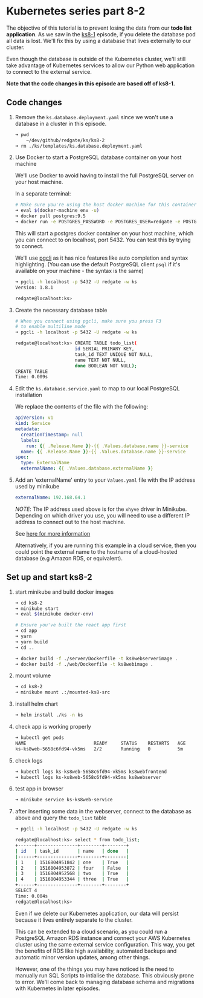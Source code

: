 # Kubernetes series part 8-2

The objective of this tutorial is to prevent losing the data from our **todo list application**. As we saw in the [ks8-1](../ks8-1/ks8-1.md) episode, if you delete the database pod all data is lost. We'll fix this by using a database that lives externally to our cluster.

Even though the database is outside of the Kubernetes cluster, we'll still take advantage of Kubernetes services to allow our Python web application to connect to the external service.

**Note that the code changes in this episode are based off of ks8-1.**

## Code changes

1. Remove the `ks.database.deployment.yaml` since we won't use a database in a cluster in this episode.

    ```bash
    ➜ pwd
        ~/dev/github/redgate/ks/ks8-2
    ➜ rm ./ks/templates/ks.database.deployment.yaml
    ```

1. Use Docker to start a PostgreSQL database container on your host machine

    We'll use Docker to avoid having to install the full PostgreSQL server on your host machine.

    In a separate terminal:

    ```bash
    # Make sure you're using the host docker machine for this container
    ➜ eval $(docker-machine env -u)
    ➜ docker pull postgres:9.5
    ➜ docker run -e POSTGRES_PASSWORD -e POSTGRES_USER=redgate -e POSTGRES_DB=ks -p 5432:5432 postgres:9.5
    ```

    This will start a postgres docker container on your host machine, which you can connect to on localhost, port 5432. You can test this by trying to connect.

    We'll use [pgcli](https://github.com/dbcli/pgcli) as it has nice features like auto completion and syntax highlighting. (You can use the default PostgreSQL client `psql` if it's available on your machine - the syntax is the same)

    ```bash
    ➜ pgcli -h localhost -p 5432 -U redgate -w ks
    Version: 1.8.1
    
    redgate@localhost:ks> 
    ```

1. Create the necessary database table

    ```bash
    # When you connect using pgcli, make sure you press F3
    # to enable multiline mode
    ➜ pgcli -h localhost -p 5432 -U redgate -w ks

    redgate@localhost:ks> CREATE TABLE todo_list(
                          id SERIAL PRIMARY KEY,
                          task_id TEXT UNIQUE NOT NULL,
                          name TEXT NOT NULL,
                          done BOOLEAN NOT NULL);
    CREATE TABLE
    Time: 0.009s
    ```

1. Edit the `ks.database.service.yaml` to map to our local PostgreSQL installation

    We replace the contents of the file with the following:

    ```yaml
    apiVersion: v1
    kind: Service
    metadata:
      creationTimestamp: null
      labels:
        run: {{ .Release.Name }}-{{ .Values.database.name }}-service
      name: {{ .Release.Name }}-{{ .Values.database.name }}-service
    spec:
      type: ExternalName
      externalName: {{ .Values.database.externalName }}
    ```

1. Add an 'externalName' entry to your `Values.yaml` file with the IP address used by minikube

    ```yaml
    externalName: 192.168.64.1
    ```

    *NOTE*: The IP address used above is for the `xhyve` driver in Minikube.
    Depending on which driver you use, you will need to use a different IP address to connect out to the host machine.

    See [here for more information](https://github.com/kubernetes/minikube/blob/5f6075b2918e096dec30aecdd4e117c3c13f8e49/pkg/minikube/cluster/cluster.go#L287)

    Alternatively, if you are running this example in a cloud service, then you could point the external name to the hostname of a cloud-hosted database (e.g Amazon RDS, or equivalent).

## Set up and start ks8-2

1. start minikube and build docker images

    ```bash
    ➜ cd ks8-2
    ➜ minikube start
    ➜ eval $(minikube docker-env)

    # Ensure you've built the react app first
    ➜ cd app
    ➜ yarn
    ➜ yarn build
    ➜ cd ..

    ➜ docker build -f ./server/Dockerfile -t ks8webserverimage .
    ➜ docker build -f ./web/Dockerfile -t ks8webimage .
    ```

1. mount volume

    ```bash
    ➜ cd ks8-2
    ➜ minikube mount .:/mounted-ks8-src
    ```

1. install helm chart

    ```bash
    ➜ helm install ./ks -n ks
    ```

1. check app is working properly

    ```bash
    ➜ kubectl get pods
    NAME                         READY     STATUS    RESTARTS   AGE
    ks-ks8web-5658c6fd94-vk5ms   2/2       Running   0          5m
    ```

1. check logs

    ```bash
    ➜ kubectl logs ks-ks8web-5658c6fd94-vk5ms ks8webfrontend
    ➜ kubectl logs ks-ks8web-5658c6fd94-vk5ms ks8webserver
    ```

1. test app in browser

    ```bash
    ➜ minikube service ks-ks8web-service
    ```

1. after inserting some data in the webserver, connect to the database as above and query the `todo_list` table

    ```bash
    ➜ pgcli -h localhost -p 5432 -U redgate -w ks

    redgate@localhost:ks> select * from todo_list;
    +------+---------------+--------+--------+
    | id   | task_id       | name   | done   |
    |------+---------------+--------+--------|
    | 1    | 1516804951842 | one    | True   |
    | 2    | 1516804953872 | four   | False  |
    | 3    | 1516804952568 | two    | True   |
    | 4    | 1516804953344 | three  | True   |
    +------+---------------+--------+--------+
    SELECT 4
    Time: 0.004s
    redgate@localhost:ks> 
    ```

    Even if we delete our Kubernetes application, our data will persist because it lives entirely separate to the cluster.

    This can be extended to a cloud scenario, as you could run a PostgreSQL Amazon RDS instance and connect your AWS Kubernetes cluster using the same external service configuration. This way, you get the benefits of RDS like high availability, automated backups and automatic minor version updates, among other things.

    However, one of the things you may have noticed is the need to manually run SQL Scripts to intialise the database. This obviously prone to error. We'll come back to managing database schema and migrations with Kubernetes in later episodes.